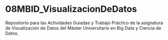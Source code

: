 # 08MBID_VisualizacionDeDatos

Repositorio para las Actividades Guiadas y Trabajo Práctico de la asignatura de Visualización de Datos del Máster Universitario en Big Data y Ciencia de Datos.

